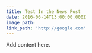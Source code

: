```yaml
---
title: Test In the News Post
date: 2016-06-14T13:00:00.000Z
image_path:
link_path: 'http://google.com'
---
```



Add content here.